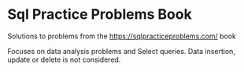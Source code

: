 # Sql Practice Problems Book

Solutions to problems from the https://sqlpracticeproblems.com/ book

Focuses on data analysis problems and Select queries. Data insertion, update or delete is not considered. 